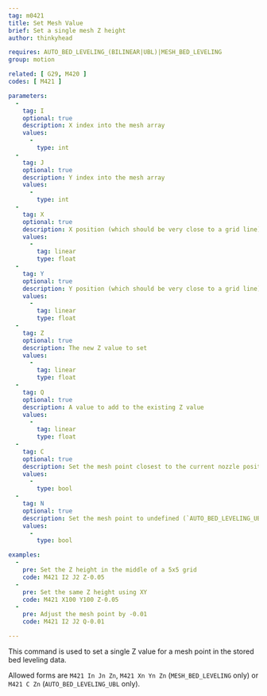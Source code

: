 ```yaml
---
tag: m0421
title: Set Mesh Value
brief: Set a single mesh Z height
author: thinkyhead

requires: AUTO_BED_LEVELING_(BILINEAR|UBL)|MESH_BED_LEVELING
group: motion

related: [ G29, M420 ]
codes: [ M421 ]

parameters:
  -
    tag: I
    optional: true
    description: X index into the mesh array
    values:
      -
        type: int
  -
    tag: J
    optional: true
    description: Y index into the mesh array
    values:
      -
        type: int
  -
    tag: X
    optional: true
    description: X position (which should be very close to a grid line) (`MESH_BED_LEVELING` only)
    values:
      -
        tag: linear
        type: float
  -
    tag: Y
    optional: true
    description: Y position (which should be very close to a grid line) (`MESH_BED_LEVELING` only)
    values:
      -
        tag: linear
        type: float
  -
    tag: Z
    optional: true
    description: The new Z value to set
    values:
      -
        tag: linear
        type: float
  -
    tag: Q
    optional: true
    description: A value to add to the existing Z value
    values:
      -
        tag: linear
        type: float
  -
    tag: C
    optional: true
    description: Set the mesh point closest to the current nozzle position (`AUTO_BED_LEVELING_UBL` only)
    values:
      -
        type: bool
  -
    tag: N
    optional: true
    description: Set the mesh point to undefined (`AUTO_BED_LEVELING_UBL` only)
    values:
      -
        type: bool

examples:
  -
    pre: Set the Z height in the middle of a 5x5 grid
    code: M421 I2 J2 Z-0.05
  -
    pre: Set the same Z height using XY
    code: M421 X100 Y100 Z-0.05
  -
    pre: Adjust the mesh point by -0.01
    code: M421 I2 J2 Q-0.01

---
```


This command is used to set a single Z value for a mesh point in the stored bed leveling data.

Allowed forms are `M421 In Jn Zn`, `M421 Xn Yn Zn` (`MESH_BED_LEVELING` only) or `M421 C Zn` (`AUTO_BED_LEVELING_UBL` only).
